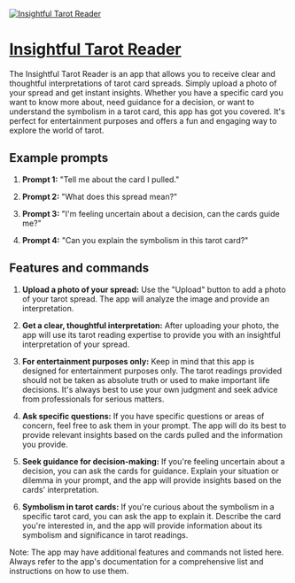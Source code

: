 [![Insightful Tarot Reader](https://files.oaiusercontent.com/file-eoFjGcMTxa6llNU0SyUKszyR?se=2123-10-17T15%3A59%3A01Z&sp=r&sv=2021-08-06&sr=b&rscc=max-age%3D31536000%2C%20immutable&rscd=attachment%3B%20filename%3D5072fbdd-1e47-4db4-bc64-3ec8fa777915.png&sig=8tAgIHmX%2B76cYWsxQC4MVhCDe/NMK768JXnkqPrjmoM%3D)](https://chat.openai.com/g/g-44aGGJKEq-insightful-tarot-reader)

# [Insightful Tarot Reader](https://chat.openai.com/g/g-44aGGJKEq-insightful-tarot-reader)

The Insightful Tarot Reader is an app that allows you to receive clear and thoughtful interpretations of tarot card spreads. Simply upload a photo of your spread and get instant insights. Whether you have a specific card you want to know more about, need guidance for a decision, or want to understand the symbolism in a tarot card, this app has got you covered. It's perfect for entertainment purposes and offers a fun and engaging way to explore the world of tarot.

## Example prompts

1. **Prompt 1:** "Tell me about the card I pulled."

2. **Prompt 2:** "What does this spread mean?"

3. **Prompt 3:** "I'm feeling uncertain about a decision, can the cards guide me?"

4. **Prompt 4:** "Can you explain the symbolism in this tarot card?"

## Features and commands

1. **Upload a photo of your spread:** Use the "Upload" button to add a photo of your tarot spread. The app will analyze the image and provide an interpretation.

2. **Get a clear, thoughtful interpretation:** After uploading your photo, the app will use its tarot reading expertise to provide you with an insightful interpretation of your spread.

3. **For entertainment purposes only:** Keep in mind that this app is designed for entertainment purposes only. The tarot readings provided should not be taken as absolute truth or used to make important life decisions. It's always best to use your own judgment and seek advice from professionals for serious matters.

4. **Ask specific questions:** If you have specific questions or areas of concern, feel free to ask them in your prompt. The app will do its best to provide relevant insights based on the cards pulled and the information you provide.

5. **Seek guidance for decision-making:** If you're feeling uncertain about a decision, you can ask the cards for guidance. Explain your situation or dilemma in your prompt, and the app will provide insights based on the cards' interpretation.

6. **Symbolism in tarot cards:** If you're curious about the symbolism in a specific tarot card, you can ask the app to explain it. Describe the card you're interested in, and the app will provide information about its symbolism and significance in tarot readings.

Note: The app may have additional features and commands not listed here. Always refer to the app's documentation for a comprehensive list and instructions on how to use them.